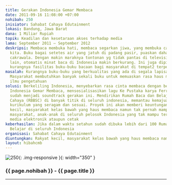 ```yaml
---
title: Gerakan Indonesia Gemar Membaca
date: 2011-09-16 11:08:00 +07:00
nohibah: 250
inisiator: Sahabat Cahaya Edutainment
lokasi: Bandung, Jawa Barat
dana: 1 Miliar Rupiah
topik: Keadilan dan kesetaraan akses terhadap media
lama: September 2011 – September 2012
deskripsi: Membaca membuka hati, membaca segarkan jiwa, yang membuka cakrawala ketidaktahuan
  kita. Buku bagai setetes air yang jatuh di padang pasir, puaskan dahaga kita, tembusi
  cakrawala. Dengan makin maraknya tontonan yg tidak pantas di televisi dan media
  lain, otomatis minat baca di Indonesia makin berkurang. Ini juga dipicu dengan sangat
  kurangnya fasilitas buku-buku bacaan bagi masyarakat di tempat2 terpencil
masalah: Kurangnya buku-buku yang berkualitas yang ada di segala lapisan masyarakatm.
  Masyarakat membutuhkan banyak sekali buku untuk memuaskan rasa haus mereka akan
  ilmu pengetahuan
solusi: Berkeliling Indonesia, menyebarkan rasa cinta membaca dengan bendera Gerakan
  Indonesia Gemar Membaca, mensosialisasikan lagu Ke Pustaka karya Ferry Curtis yang
  sudah menjadi soundtrack gerakan ini. Mendirikan Rumah Baca dan Belajar Sahabat
  Cahaya (RBBSC) di banyak titik di seluruh indonesia, memantau kemajuannya, membuat
  kurikulum yang seragam dan sesuai. Proyek ini akan memberi keuntungan kepada rakyat
  kecil, masyarakat kelas bawah yang haus membaca namun tak pernah mampu membeli buku,
  masyarakat, anak-anak di seluruh pelosok Indonesia yang tak mampu terjangkau oleh
  media elektronik ataupun cetak
keberhasilan: Jika dalam waktu setahun sudah dibuka lebih dari 100 Rumah Baca dan
  Belajar di seluruh Indonesia
organisasi: Sahabat Cahaya Edutainment
diuntungkan: Rakyat kecil, masyarakat kelas bawah yang haus membaca namun tak pernah mampu membeli buku, masyarakat, anak-anak di seluruh pelosok Indonesia yang tak mampu terjangkau oleh media elektronik ataupun cetak
layout: hibahcmb
---
```


![250](/static/img/hibahcmb/250.png){: .img-responsive }{: width="350" }

### {{ page.nohibah }} - {{ page.title }}

---
